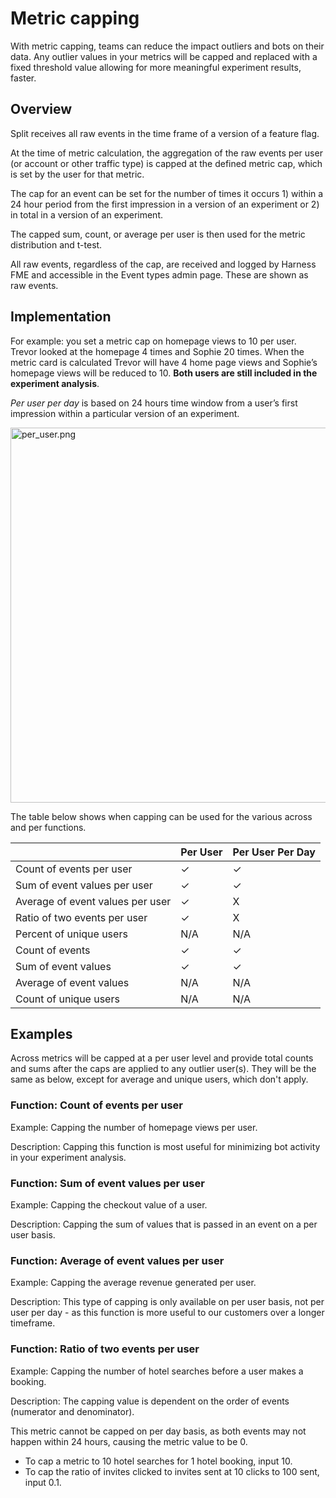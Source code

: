 # Metric capping

With metric capping, teams can reduce the impact outliers and bots on their data. Any outlier values in your metrics will be capped and replaced with a fixed threshold value allowing for more meaningful experiment results, faster.

## Overview

Split receives all raw events in the time frame of a version of a feature flag.

At the time of metric calculation, the aggregation of the raw events per user (or account or other traffic type) is capped at the defined metric cap, which is set by the user for that metric.

The cap for an event can be set for the number of times it occurs 1) within a 24 hour period from the first impression in a version of an experiment or 2) in total in a version of an experiment.

The capped sum, count, or average per user is then used for the metric distribution and t-test.

All raw events, regardless of the cap, are received and logged by Harness FME and accessible in the Event types admin page. These are shown as raw events.

## Implementation

For example: you set a metric cap on homepage views to 10 per user. Trevor looked at the homepage 4 times and Sophie 20 times. When the metric card is calculated Trevor will have 4 home page views and Sophie’s homepage views will be reduced to 10. **Both users are still included in the experiment analysis**.

*Per user per day* is based on 24 hours time window from a user’s first impression within a particular version of an experiment.

<img src="https://help.split.io/hc/article_attachments/360019398752" alt="per_user.png" width="600" />

The table below shows when capping can be used for the various across and per functions.

|                                  | Per User | Per User Per Day |
|----------------------------------|----------|------------------|
| Count of events per user         | &check;  | &check;          |
| Sum of event values per user     | &check;  | &check;          |
| Average of event values per user | &check;  | X                |
| Ratio of two events per user     | &check;  | X                |
| Percent of unique users          | N/A      | N/A              |
| Count of events                  | &check;  | &check;          |
| Sum of event values              | &check;  | &check;          |
| Average of event values          | N/A      | N/A              |
| Count of unique users            | N/A      | N/A              |

## Examples

Across metrics will be capped at a per user level and provide total counts and sums after the caps are applied to any outlier user(s). They will be the same as below, except for average and unique users, which don't apply.

### Function: Count of events per user

Example: Capping the number of homepage views per user.

Description: Capping this function is most useful for minimizing bot activity in your experiment analysis.

### Function: Sum of event values per user

Example: Capping the checkout value of a user.

Description: Capping the sum of values that is passed in an event on a per user basis.

### Function: Average of event values per user

Example: Capping the average revenue generated per user.

Description: This type of capping is only available on per user basis, not per user per day - as this function is more useful to our customers over a longer timeframe.

### Function: Ratio of two events per user

Example: Capping the number of hotel searches before a user makes a booking.

Description: The capping value is dependent on the order of events (numerator and denominator).

This metric cannot be capped on per day basis, as both events may not happen within 24 hours, causing the metric value to be 0.

* To cap a metric to 10 hotel searches for 1 hotel booking, input 10.
* To cap the ratio of invites clicked to invites sent at 10 clicks to 100 sent, input 0.1.